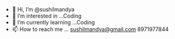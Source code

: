 - 👋 Hi, I’m @sushilmandya
- 👀 I’m interested in ...Coding
- 🌱 I’m currently learning ...Coding
- 📫 How to reach me ... sushilmandya@gmail.com  8971977844
<!---- 😄 Pronouns: ...- 💞️ I’m looking to collaborate on ...
- ⚡ Fun fact: ...

<!---
sushilmandya/sushilmandya is a ✨ special ✨ repository because its `README.md` (this file) appears on your GitHub profile.
You can click the Preview link to take a look at your changes.
--->
